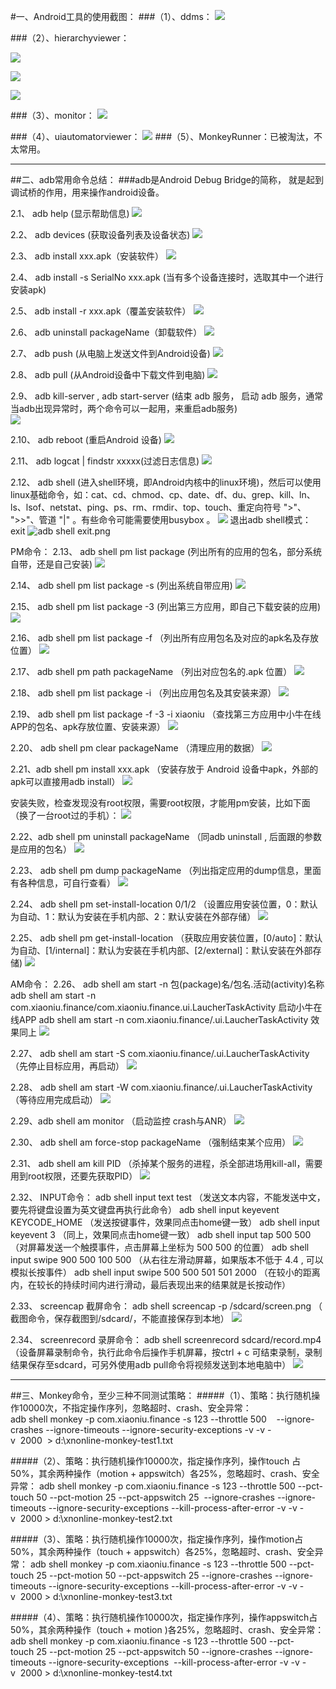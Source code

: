 #一、Android工具的使用截图：
###（1）、ddms：
![](http://upload-images.jianshu.io/upload_images/1464121-c1cf1e923ddfd673.png?imageMogr2/auto-orient/strip%7CimageView2/2/w/1240)

###（2）、hierarchyviewer：

![](http://upload-images.jianshu.io/upload_images/1464121-79891c74826a6d4c.png?imageMogr2/auto-orient/strip%7CimageView2/2/w/1240)

![](http://upload-images.jianshu.io/upload_images/1464121-f6c2ed3df40a3abd.png?imageMogr2/auto-orient/strip%7CimageView2/2/w/1240)

![](http://upload-images.jianshu.io/upload_images/1464121-e74b0856d40955e6.png?imageMogr2/auto-orient/strip%7CimageView2/2/w/1240)

###（3）、monitor：
![](http://upload-images.jianshu.io/upload_images/1464121-19b27c644e588354.png?imageMogr2/auto-orient/strip%7CimageView2/2/w/1240)

###（4）、uiautomatorviewer：
![](http://upload-images.jianshu.io/upload_images/1464121-64bd2fe90f7552b1.png?imageMogr2/auto-orient/strip%7CimageView2/2/w/1240)
###（5）、MonkeyRunner：已被淘汰，不太常用。
***
##二、adb常用命令总结：
###adb是Android Debug Bridge的简称， 就是起到调试桥的作用，用来操作android设备。

2.1、 adb help (显示帮助信息)
![](http://upload-images.jianshu.io/upload_images/1464121-b11bd91c21ac4e85.png?imageMogr2/auto-orient/strip%7CimageView2/2/w/1240)

2.2、 adb devices (获取设备列表及设备状态)
![](http://upload-images.jianshu.io/upload_images/1464121-257433e0f8c6f707.png?imageMogr2/auto-orient/strip%7CimageView2/2/w/1240)

2.3、 adb install xxx.apk（安装软件）
![](http://upload-images.jianshu.io/upload_images/1464121-57cb256e5c67817c.png?imageMogr2/auto-orient/strip%7CimageView2/2/w/1240)

2.4、 adb install -s  SerialNo xxx.apk (当有多个设备连接时，选取其中一个进行安装apk)


2.5、 adb install -r xxx.apk（覆盖安装软件）
![](http://upload-images.jianshu.io/upload_images/1464121-c8db1ef634f774cc.png?imageMogr2/auto-orient/strip%7CimageView2/2/w/1240)

2.6、 adb uninstall packageName（卸载软件）
![](http://upload-images.jianshu.io/upload_images/1464121-bc23f08c95e1f5b7.png?imageMogr2/auto-orient/strip%7CimageView2/2/w/1240)

2.7、 adb push (从电脑上发送文件到Android设备)
![](http://upload-images.jianshu.io/upload_images/1464121-9a6a77ceec3d7560.png?imageMogr2/auto-orient/strip%7CimageView2/2/w/1240)

2.8、 adb pull (从Android设备中下载文件到电脑)
![](http://upload-images.jianshu.io/upload_images/1464121-69fe27f812a5857a.png?imageMogr2/auto-orient/strip%7CimageView2/2/w/1240)

2.9、 adb kill-server , adb start-server (结束 adb 服务， 启动 adb 服务，通常当adb出现异常时，两个命令可以一起用，来重启adb服务)                
![](http://upload-images.jianshu.io/upload_images/1464121-9eedef67553b271e.png?imageMogr2/auto-orient/strip%7CimageView2/2/w/1240)

2.10、 adb reboot (重启Android 设备)
![](http://upload-images.jianshu.io/upload_images/1464121-5899af7400a9d733.png?imageMogr2/auto-orient/strip%7CimageView2/2/w/1240)
                                                                                                                                   
2.11、 adb logcat | findstr xxxxx(过滤日志信息)
![](http://upload-images.jianshu.io/upload_images/1464121-20ee9a8bf85a52c6.png?imageMogr2/auto-orient/strip%7CimageView2/2/w/1240)


2.12、 adb shell (进入shell环境，即Android内核中的linux环境)，然后可以使用linux基础命令，如：cat、cd、chmod、cp、date、df、du、grep、kill、ln、ls、lsof、netstat、ping、ps、rm、rmdir、top、touch、重定向符号 ">"、 ">>"、管道 "|" 。有些命令可能需要使用busybox 。
![](http://upload-images.jianshu.io/upload_images/1464121-f9f70ca29d53cb37.png?imageMogr2/auto-orient/strip%7CimageView2/2/w/1240)
退出adb shell模式：exit
![adb shell exit.png](http://upload-images.jianshu.io/upload_images/1464121-15d0ea5bc9e4078c.png?imageMogr2/auto-orient/strip%7CimageView2/2/w/1240)

PM命令：
2.13、 adb shell pm list package (列出所有的应用的包名，部分系统自带，还是自己安装)
![](http://upload-images.jianshu.io/upload_images/1464121-987c3fa80406e0a3.png?imageMogr2/auto-orient/strip%7CimageView2/2/w/1240)

2.14、 adb shell pm list package -s (列出系统自带应用)
![](http://upload-images.jianshu.io/upload_images/1464121-a1d1a8c09379f6a0.png?imageMogr2/auto-orient/strip%7CimageView2/2/w/1240)

2.15、 adb shell pm list package -3 (列出第三方应用，即自己下载安装的应用)
![](http://upload-images.jianshu.io/upload_images/1464121-0c4cc4ebcb8f3260.png?imageMogr2/auto-orient/strip%7CimageView2/2/w/1240)

2.16、 adb shell pm list package -f （列出所有应用包名及对应的apk名及存放位置）
![](http://upload-images.jianshu.io/upload_images/1464121-d872a10c2d85be04.png?imageMogr2/auto-orient/strip%7CimageView2/2/w/1240)


2.17、 adb shell pm path packageName （列出对应包名的.apk 位置）
![](http://upload-images.jianshu.io/upload_images/1464121-9917e06479ec9704.png?imageMogr2/auto-orient/strip%7CimageView2/2/w/1240)


2.18、 adb shell pm list package -i （列出应用包名及其安装来源）
![](http://upload-images.jianshu.io/upload_images/1464121-d2eb1028ed126053.png?imageMogr2/auto-orient/strip%7CimageView2/2/w/1240)

2.19、 adb shell pm list package -f -3 -i xiaoniu （查找第三方应用中小牛在线APP的包名、apk存放位置、安装来源）
![](http://upload-images.jianshu.io/upload_images/1464121-c5728ac535bedbc8.png?imageMogr2/auto-orient/strip%7CimageView2/2/w/1240)


2.20、 adb shell pm clear packageName （清理应用的数据）
![](http://upload-images.jianshu.io/upload_images/1464121-6be30f5e52c19b1d.png?imageMogr2/auto-orient/strip%7CimageView2/2/w/1240)

2.21、adb shell pm install xxx.apk （安装存放于 Android 设备中apk，外部的apk可以直接用adb install）
![](http://upload-images.jianshu.io/upload_images/1464121-628888c5097f19eb.png?imageMogr2/auto-orient/strip%7CimageView2/2/w/1240)

安装失败，检查发现没有root权限，需要root权限，才能用pm安装，比如下面（换了一台root过的手机）：
![](http://upload-images.jianshu.io/upload_images/1464121-7e5fb4fdc5ad1771.png?imageMogr2/auto-orient/strip%7CimageView2/2/w/1240)

2.22、adb shell pm uninstall packageName （同adb uninstall , 后面跟的参数是应用的包名）
![](http://upload-images.jianshu.io/upload_images/1464121-da503d5749e89524.png?imageMogr2/auto-orient/strip%7CimageView2/2/w/1240)

2.23、 adb shell pm dump packageName （列出指定应用的dump信息，里面有各种信息，可自行查看）
![](http://upload-images.jianshu.io/upload_images/1464121-b19122cc2bba71c9.png?imageMogr2/auto-orient/strip%7CimageView2/2/w/1240)

2.24、 adb shell pm set-install-location 0/1/2  （设置应用安装位置，0：默认为自动、1：默认为安装在手机内部、2：默认安装在外部存储）
![](http://upload-images.jianshu.io/upload_images/1464121-a4aa6bf52054094a.png?imageMogr2/auto-orient/strip%7CimageView2/2/w/1240)

2.25、 adb shell pm get-install-location  （获取应用安装位置，[0/auto]：默认为自动、[1/internal]：默认为安装在手机内部、[2/external]：默认安装在外部存储)
![](http://upload-images.jianshu.io/upload_images/1464121-3f7dafd20f117e1c.png?imageMogr2/auto-orient/strip%7CimageView2/2/w/1240)


AM命令：
2.26、 adb shell  am start -n 包(package)名/包名.活动(activity)名称
adb shell am start -n com.xiaoniu.finance/com.xiaoniu.finance.ui.LaucherTaskActivity  启动小牛在线APP
adb shell am start -n com.xiaoniu.finance/.ui.LaucherTaskActivity  效果同上
![](http://upload-images.jianshu.io/upload_images/1464121-c3327cefe49d36b3.png?imageMogr2/auto-orient/strip%7CimageView2/2/w/1240)

2.27、 adb shell am start -S com.xiaoniu.finance/.ui.LaucherTaskActivity  （先停止目标应用，再启动）
![](http://upload-images.jianshu.io/upload_images/1464121-ff3b86afe68d546e.png?imageMogr2/auto-orient/strip%7CimageView2/2/w/1240)

2.28、 adb shell am start -W com.xiaoniu.finance/.ui.LaucherTaskActivity （等待应用完成启动）
![](http://upload-images.jianshu.io/upload_images/1464121-41f7dff86fdc6eb3.png?imageMogr2/auto-orient/strip%7CimageView2/2/w/1240)

2.29、adb shell am monitor  （启动监控 crash与ANR）
![](http://upload-images.jianshu.io/upload_images/1464121-a160b020f43661e4.png?imageMogr2/auto-orient/strip%7CimageView2/2/w/1240)

2.30、 adb shell am force-stop  packageName （强制结束某个应用）
![](http://upload-images.jianshu.io/upload_images/1464121-cb4e1226a8773494.png?imageMogr2/auto-orient/strip%7CimageView2/2/w/1240)

2.31、 adb shell am kill PID  （杀掉某个服务的进程，杀全部进场用kill-all，需要用到root权限，还要先获取PID）
![](http://upload-images.jianshu.io/upload_images/1464121-b8771e44c55f426a.png?imageMogr2/auto-orient/strip%7CimageView2/2/w/1240)

2.32、 INPUT命令：
adb shell input text test （发送文本内容，不能发送中文，要先将键盘设置为英文键盘再执行此命令）
adb shell input keyevent KEYCODE_HOME （发送按键事件，效果同点击home键一致）
adb shell input keyevent 3  （同上，效果同点击home键一致）
adb shell input tap 500 500 （对屏幕发送一个触摸事件，点击屏幕上坐标为 500 500 的位置）
adb shell input swipe 900 500 100 500 （从右往左滑动屏幕，如果版本不低于 4.4 , 可以模拟长按事件）
adb shell input swipe 500 500 501 501 2000 （在较小的距离内，在较长的持续时间内进行滑动，最后表现出来的结果就是长按动作）


2.33、 screencap 截屏命令：
adb shell screencap -p /sdcard/screen.png （ 截图命令，保存截图到/sdcard/，不能直接保存到本地）
![](http://upload-images.jianshu.io/upload_images/1464121-2d3cf6cfadef67ab.png?imageMogr2/auto-orient/strip%7CimageView2/2/w/1240)

2.34、 screenrecord  录屏命令：
adb shell screenrecord sdcard/record.mp4 （设备屏幕录制命令，执行此命令后操作手机屏幕，按ctrl + c 可结束录制，录制结果保存至sdcard，可另外使用adb pull命令将视频发送到本地电脑中）
![](http://upload-images.jianshu.io/upload_images/1464121-36d232115a095f5d.png?imageMogr2/auto-orient/strip%7CimageView2/2/w/1240)
***
##三、Monkey命令，至少三种不同测试策略：
#####（1）、策略：执行随机操作10000次，不指定操作序列，忽略超时、crash、安全异常：
adb shell monkey -p com.xiaoniu.finance -s 123 --throttle 500    --ignore-crashes --ignore-timeouts --ignore-security-exceptions -v -v -v  2000  > d:\xnonline-monkey-test1.txt

#####（2）、策略：执行随机操作10000次，指定操作序列，操作touch 占50%，其余两种操作（motion + appswitch）各25%，忽略超时、crash、安全异常：
adb shell monkey -p com.xiaoniu.finance -s 123 --throttle 500 --pct-touch 50 --pct-motion 25 --pct-appswitch 25  --ignore-crashes --ignore-timeouts --ignore-security-exceptions --kill-process-after-error -v -v -v  2000 > d:\xnonline-monkey-test2.txt

#####（3）、策略：执行随机操作10000次，指定操作序列，操作motion占50%，其余两种操作（touch + appswitch）各25%，忽略超时、crash、安全异常：
adb shell monkey -p com.xiaoniu.finance -s 123 --throttle 500 --pct-touch 25 --pct-motion 50 --pct-appswitch 25 --ignore-crashes --ignore-timeouts --ignore-security-exceptions --kill-process-after-error -v -v -v  2000 > d:\xnonline-monkey-test3.txt

#####（4）、策略：执行随机操作10000次，指定操作序列，操作appswitch占50%，其余两种操作（touch + motion )各25%，忽略超时、crash、安全异常：
adb shell monkey -p com.xiaoniu.finance -s 123 --throttle 500 --pct-touch 25 --pct-motion 25 --pct-appswitch 50 --ignore-crashes --ignore-timeouts --ignore-security-exceptions  --kill-process-after-error -v -v -v  2000 > d:\xnonline-monkey-test4.txt
